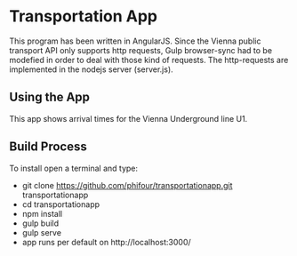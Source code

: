# Transportation App
This program has been written in AngularJS.
Since the Vienna public transport API only supports http requests, Gulp browser-sync had to be 
modefied in order to deal with those kind of requests. The http-requests are implemented in the nodejs server (server.js). 

## Using the App
This app shows arrival times for the Vienna Underground line U1.

## Build Process
To install open a terminal and type:
- git clone https://github.com/phifour/transportationapp.git transportationapp
- cd transportationapp
- npm install
- gulp build
- gulp serve
- app runs per default on http://localhost:3000/

